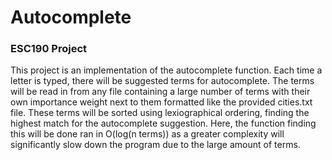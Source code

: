 # Autocomplete

### ESC190 Project

This project is an implementation of the autocomplete function. Each time a letter is typed, there will be suggested terms for autocomplete. The terms will be read in from any file containing a large number of terms with their own importance weight next to them formatted like the provided cities.txt file. These terms will be sorted using lexiographical ordering, finding the highest match for the autocomplete suggestion. Here, the function finding this will be done ran in O(log(n terms)) as a greater complexity will significantly slow down the program due to the large amount of terms. 
